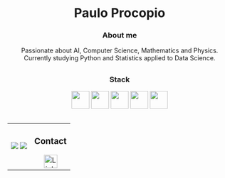 <h1 align="center">Paulo Procopio</h1>

<h3 align="center">About me</h3>

<p align="center">
  Passionate about AI, Computer Science, Mathematics and Physics. Currently studying Python and Statistics applied to Data Science.
</p>

##

<h3 align="center">Stack</h3>
<p align="center">
  <img src="https://cdn.jsdelivr.net/gh/devicons/devicon/icons/python/python-original.svg" width="40" height="40"/>
  <img src="https://cdn.jsdelivr.net/gh/devicons/devicon/icons/javascript/javascript-original.svg" width="40" height="40"/>
  <img src="https://cdn.jsdelivr.net/gh/devicons/devicon/icons/html5/html5-original.svg" width="40" height="40"/>
  <img src="https://cdn.jsdelivr.net/gh/devicons/devicon/icons/css3/css3-original.svg" width="40" height="40"/>
  <img src="https://cdn.jsdelivr.net/gh/devicons/devicon/icons/csharp/csharp-original.svg" width="40" height="40"/>

</p>    

##

<table align="center">
  <tr>
    <td>
        <img src="http://github-profile-summary-cards.vercel.app/api/cards/repos-per-language?username=prokope&theme=transparent&cache_buster=1233">
        <img src="http://github-profile-summary-cards.vercel.app/api/cards/stats?username=prokope&theme=transparent&cache_buster=1233">
    </td>
    <td align="center">
      <h3>Contact</h3>
      <a href="https://www.linkedin.com/in/paulo-procopio" target="_blank">
        <img src="https://cdn-icons-png.flaticon.com/512/174/174857.png" alt="LinkedIn" width="30" height="30">
      </a>
    </td>
  </tr>
</table>
